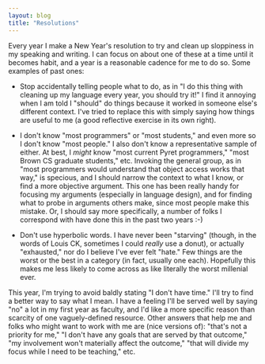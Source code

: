 ```yaml
---
layout: blog
title: "Resolutions"
---
```


Every year I make a New Year's resolution to try and clean up sloppiness in my
speaking and writing.  I can focus on about one of these at a time until it
becomes habit, and a year is a reasonable cadence for me to do so.  Some
examples of past ones:

- Stop accidentally telling people what to do, as in "I do this thing with
  cleaning up my language every year, you should try it!" I find it annoying
  when I am told I "should" do things because it worked in someone else's
  different context. I've tried to replace this with simply saying how things
  are useful to me (a good reflective exercise in its own right).

- I don't know "most programmers" or "most students," and even more so I don't
  know "most people." I also don't know a representative sample of either.  At
  best, I _might_ know "most current Pyret programmers," "most Brown CS
  graduate students," etc.  Invoking the general group, as in "most programmers
  would understand that object access works that way," is specious, and I
  should narrow the context to what I know, or find a more objective argument.
  This one has been really handy for focusing my arguments (especially in
  language design), and for finding what to probe in arguments others make,
  since most people make this mistake.  Or, I should say more specifically, a
  number of folks I correspond with have done this in the past two years :-)

- Don't use hyperbolic words.  I have never been "starving" (though, in the
  words of Louis CK, sometimes I could _really_ use a donut), or actually
  "exhausted," nor do I believe I've ever felt "hate."  Few things are the
  worst or the best in a category (in fact, usually one each).  Hopefully this
  makes me less likely to come across as like literally the worst millenial
  ever.

This year, I'm trying to avoid baldly stating "I don't have time." I'll try to
find a better way to say what I mean. I have a feeling I'll be served well by
saying "no" a lot in my first year as faculty, and I'd like a more specific
reason than scarcity of one vaguely-defined resource. Other answers that help
me and folks who might want to work with me are (nice versions of): "that's not
a priority for me," "I don't have any goals that are served by that outcome,"
"my involvement won't materially affect the outcome," "that will divide my
focus while I need to be teaching," etc.
